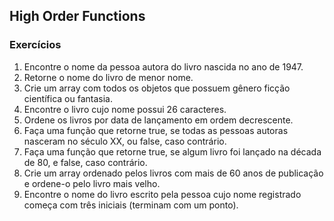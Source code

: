 ## High Order Functions
### Exercícios

1. Encontre o nome da pessoa autora do livro nascida no ano de 1947.
2. Retorne o nome do livro de menor nome.
3. Crie um array com todos os objetos que possuem gênero ficção científica ou fantasia.
4. Encontre o livro cujo nome possui 26 caracteres.
5. Ordene os livros por data de lançamento em ordem decrescente.
6. Faça uma função que retorne true, se todas as pessoas autoras nasceram no século XX, ou false, caso contrário.
7. Faça uma função que retorne true, se algum livro foi lançado na década de 80, e false, caso contrário.
8. Crie um array ordenado pelos livros com mais de 60 anos de publicação e ordene-o pelo livro mais velho.
9. Encontre o nome do livro escrito pela pessoa cujo nome registrado começa com três iniciais (terminam com um ponto).




